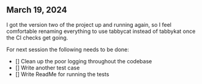 March 19, 2024
--
I got the version two of the project up and running again, so I feel comfortable
renaming everything to use tabbycat instead of tabbykat once the CI checks get
going.

For next session the following needs to be done:
  - [] Clean up the poor logging throughout the codebase 
  - [] Write another test case
  - [] Write ReadMe for running the tests

